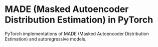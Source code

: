 # MADE (Masked Autoencoder Distribution Estimation) in PyTorch
PyTorch implementations of MADE (Masked Autoencoder Distribution Estimation) and autoregressive models.
